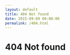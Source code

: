 ```yaml
---
layout: default
title: 404 Not found
date: 2015-09-09 00:00:00
permalink: /404.html
---
```


<h1>404 Not found</h1>
